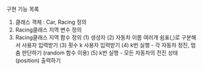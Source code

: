 구현 기능 목록
1. 클래스 객체 : Car, Racing 정의
2. Racing클래스 지역 변수 정의 
3. Racing클래스 지역 함수 정의
  (1) 생성자
  (2) 자동차 이름 여러개 쉼표(,)로 구분해서 사용자 입력받기
  (3) 횟수 k 사용자 입력받기
  (4) k번 실행 - 각 자동차 정진, 멈춤 판단하기 (random 함수 이용)
  (5) k번 실행 - 모든 자동차의 전진 상태(position) 출력하기
